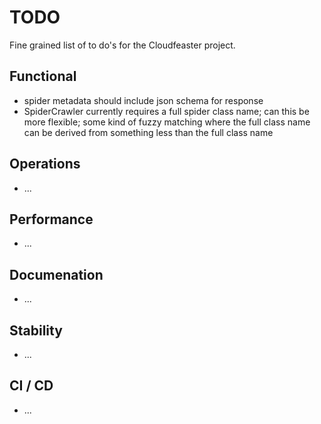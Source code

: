 # TODO

Fine grained list of to do's for the Cloudfeaster project.

## Functional

* spider metadata should include json schema for response
* SpiderCrawler currently requires a full spider class name; can this be
more flexible; some kind of fuzzy matching where the full class name can
be derived from something less than the full class name

## Operations

* ...

## Performance

* ...

## Documenation

* ...

## Stability

* ...

## CI / CD

* ...
